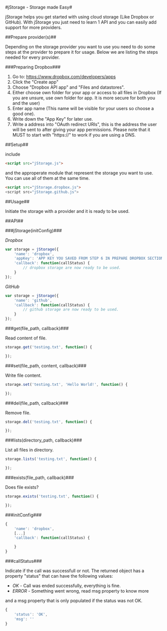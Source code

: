 #jStorage - Storage made Easy#

jStorage helps you get started with using cloud storage (Like Dropbox or GitHub).
With jStorage you just need to learn 1 API and you can easily add support for more providers.

##Prepare provider(s)##

Depending on the storage provider you want to use you need to do some steps at the provider to prepare it for usage.
Below we are listing the steps needed for every provider.

###Preparing Dropbox###

1. Go to: https://www.dropbox.com/developers/apps
2. Click the "Create app"
3. Choose "Dropbox API app" and "Files and datastores".
4. Either choose own folder for your app or access to all files in Dropbox (If you are unsure, use own folder for app. It is more secure for both you and the user)
5. Enter app name (This name will be visible for your users so choose a good one).
6. Write down the "App Key" for later use.
7. Write a address into "OAuth redirect URIs", this is the address the user will be sent to after giving your app permissions. Please note that it MUST to start with "https://" to work if you are using a DNS.


##Setup##

include
```html
<script src="jStorage.js">
```
and the approperate module that represent the storage you want to use.
You can use all of them at the same time.

```html
<script src="jStorage.dropbox.js">
<script src="jStorage.github.js">
```

##Usage##

Initiate the storage with a provider and it is ready to be used.


##API##

###jStorage(initConfig)###

_Dropbox_

```js
var storage = jStorage({
	'name': 'dropbox',
	'appKey': 'APP KEY YOU SAVED FROM STEP 6 IN PREPARE DROPBOX SECTION',
	'callback': function(callStatus) {
		// dropbox storage are now ready to be used.
	}
});
```

_GitHub_

```js
var storage = jStorage({
	'name': 'github',
	'callback': function(callStatus) {
		// github storage are now ready to be used.
	}
});
```


###get(file_path, callback)###

Read content of file.

```js
storage.get('testing.txt', function() {

});
```

###set(file_path, content, callback)###

Write file content.

```js
storage.set('testing.txt', 'Hello World!', function() {

});
```

###del(file_path, callback)###

Remove file.

```js
storage.del('testing.txt', function() {

});
```


###lists(directory_path, callback)###

List all files in directory.

```js
storage.lists('testing.txt', function() {

});
```

###exists(file_path, callback)###

Does file exists?

```js
storage.exists('testing.txt', function() {

});
```


###initConfig###



```js
{
	'name': 'dropbox',
	[...]
	'callback': function(callStatus) {

	}
}
```

###callStatus###

Indicate if the call was successfull or not.
The returned object has a property "status" that can have the following values:

- _OK_ - Call was ended successfully, everything is fine.
- _ERROR_ - Something went wrong, read msg property to know more

and a msg property that is only populated if the status was not OK.


```js
{
	'status': 'OK',
	'msg': ''
}
```

